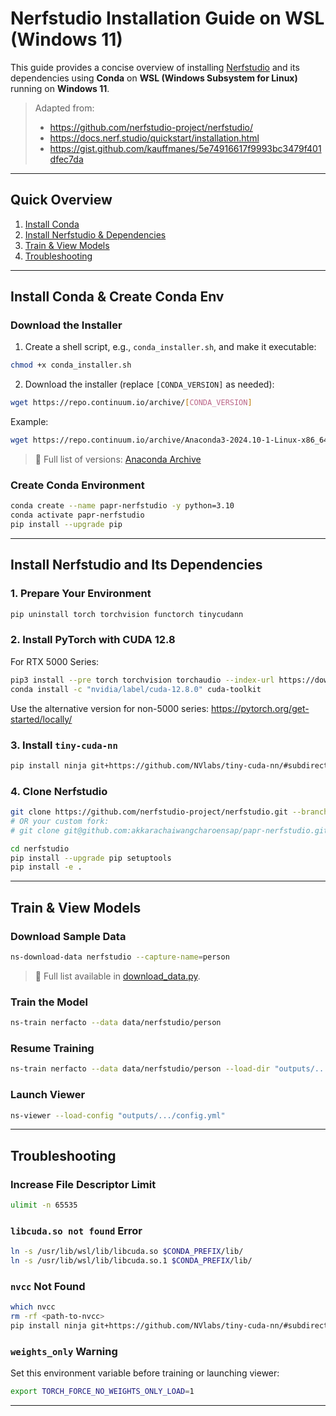 # Nerfstudio Installation Guide on WSL (Windows 11)

This guide provides a concise overview of installing [Nerfstudio](https://github.com/nerfstudio-project/nerfstudio) and its dependencies using **Conda** on **WSL (Windows Subsystem for Linux)** running on **Windows 11**.

> Adapted from:
> - https://github.com/nerfstudio-project/nerfstudio/
> - https://docs.nerf.studio/quickstart/installation.html
> - https://gist.github.com/kauffmanes/5e74916617f9993bc3479f401dfec7da

---

## Quick Overview

1. [Install Conda](#install-conda--create-conda-env)  
2. [Install Nerfstudio & Dependencies](#install-nerfstudio-and-its-dependencies)  
3. [Train & View Models](#train--view-models)  
4. [Troubleshooting](#troubleshooting)

---

## Install Conda & Create Conda Env

### Download the Installer

1. Create a shell script, e.g., `conda_installer.sh`, and make it executable:

```bash
chmod +x conda_installer.sh
```

2. Download the installer (replace `[CONDA_VERSION]` as needed):

```bash
wget https://repo.continuum.io/archive/[CONDA_VERSION]
```

Example:

```bash
wget https://repo.continuum.io/archive/Anaconda3-2024.10-1-Linux-x86_64.sh
```

> 🔗 Full list of versions: [Anaconda Archive](https://repo.continuum.io/archive)

### Create Conda Environment

```bash
conda create --name papr-nerfstudio -y python=3.10
conda activate papr-nerfstudio
pip install --upgrade pip
```

---

## Install Nerfstudio and Its Dependencies

### 1. Prepare Your Environment

```bash
pip uninstall torch torchvision functorch tinycudann
```

### 2. Install PyTorch with CUDA 12.8 

For RTX 5000 Series:
```bash
pip3 install --pre torch torchvision torchaudio --index-url https://download.pytorch.org/whl/nightly/cu128
conda install -c "nvidia/label/cuda-12.8.0" cuda-toolkit
```
Use the alternative version for non-5000 series: https://pytorch.org/get-started/locally/


### 3. Install `tiny-cuda-nn`

```bash
pip install ninja git+https://github.com/NVlabs/tiny-cuda-nn/#subdirectory=bindings/torch
```

### 4. Clone Nerfstudio

```bash
git clone https://github.com/nerfstudio-project/nerfstudio.git --branch v1.1.5
# OR your custom fork:
# git clone git@github.com:akkarachaiwangcharoensap/papr-nerfstudio.git

cd nerfstudio
pip install --upgrade pip setuptools
pip install -e .
```

---

## Train & View Models

### Download Sample Data

```bash
ns-download-data nerfstudio --capture-name=person
```

> 🔗 Full list available in [download_data.py](https://github.com/nerfstudio-project/nerfstudio/blob/f31f3bba12841955102f3f3846ee9f855f4a6878/nerfstudio/scripts/downloads/download_data.py#L115-L142).

### Train the Model

```bash
ns-train nerfacto --data data/nerfstudio/person
```

### Resume Training

```bash
ns-train nerfacto --data data/nerfstudio/person --load-dir "outputs/.../nerfstudio_models"
```

### Launch Viewer

```bash
ns-viewer --load-config "outputs/.../config.yml"
```

---

## Troubleshooting

### Increase File Descriptor Limit

```bash
ulimit -n 65535
```

### `libcuda.so not found` Error

```bash
ln -s /usr/lib/wsl/lib/libcuda.so $CONDA_PREFIX/lib/
ln -s /usr/lib/wsl/lib/libcuda.so.1 $CONDA_PREFIX/lib/
```

### `nvcc` Not Found

```bash
which nvcc
rm -rf <path-to-nvcc>
pip install ninja git+https://github.com/NVlabs/tiny-cuda-nn/#subdirectory=bindings/torch --no-cache-dir
```

### `weights_only` Warning

Set this environment variable before training or launching viewer:

```bash
export TORCH_FORCE_NO_WEIGHTS_ONLY_LOAD=1
```

---
